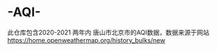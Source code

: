 # -AQI-
此仓库包含2020-2021 两年内 唐山市北京市的AQI数据，数据来源于网站 https://home.openweathermap.org/history_bulks/new 

